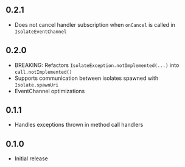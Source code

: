 ## 0.2.1

- Does not cancel handler subscription when `onCancel` is called in `IsolateEventChannel`

## 0.2.0

- BREAKING: Refactors `IsolateException.notImplemented(...)` into `call.notImplemented()`
- Supports communication between isolates spawned with `Isolate.spawnUri`
- EventChannel optimizations

## 0.1.1

- Handles exceptions thrown in method call handlers

## 0.1.0

- Initial release
